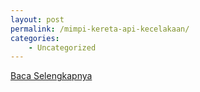 ```yaml
---
layout: post
permalink: /mimpi-kereta-api-kecelakaan/
categories:
    - Uncategorized
---
```


[Baca Selengkapnya](/03)